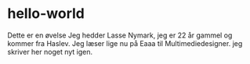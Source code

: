 # hello-world
Dette er en øvelse 
Jeg hedder Lasse Nymark, jeg er 22 år gammel og kommer fra Haslev. Jeg læser lige nu på Eaaa til Multimediedesigner.
jeg skriver her noget nyt igen.
